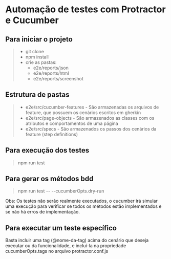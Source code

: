 # Automação de testes com Protractor e Cucumber

## Para iniciar o projeto

> - git clone
> - npm install
> - crie as pastas:
>   - e2e/reports/json
>   - e2e/reports/html
>   - e2e/reports/screenshot

## Estrutura de pastas

> - e2e/src/cucumber-features - São armazenadas os arquivos de feature, que possuem os cenários escritos em gherkin
> - e2e/src/page-objects - São armazenados as classes com os atributos e comportamentos de uma página
> - e2e/src/specs - São armazenados os passos dos cenários da feature (step definitions)

## Para execução dos testes

> npm run test

## Para gerar os métodos bdd

> npm run test -- --cucumberOpts.dry-run

Obs: Os testes não serão realmente executados, o cucumber irá simular uma execução para verificar se todos os métodos estão implementados e se não há erros de implementação.

## Para executar um teste específico

Basta incluir uma tag (@nome-da-tag) acima do cenário que deseja executar ou da funcionalidade, e incluí-la na propriedade cucumberOpts.tags no arquivo protractor.conf.js  
